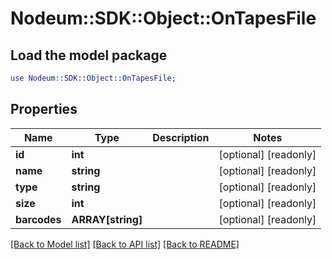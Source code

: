 # Nodeum::SDK::Object::OnTapesFile

## Load the model package
```perl
use Nodeum::SDK::Object::OnTapesFile;
```

## Properties
Name | Type | Description | Notes
------------ | ------------- | ------------- | -------------
**id** | **int** |  | [optional] [readonly] 
**name** | **string** |  | [optional] [readonly] 
**type** | **string** |  | [optional] [readonly] 
**size** | **int** |  | [optional] [readonly] 
**barcodes** | **ARRAY[string]** |  | [optional] [readonly] 

[[Back to Model list]](../README.md#documentation-for-models) [[Back to API list]](../README.md#documentation-for-api-endpoints) [[Back to README]](../README.md)


